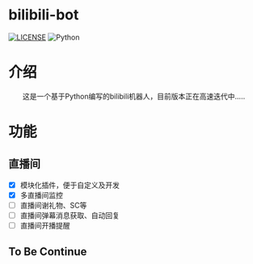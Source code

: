 # bilibili-bot

 [![LICENSE](https://img.shields.io/badge/LICENSE-GPL%20v3-red)](https://github.com/L-Trump/bilibili-bot/tree/master/LICENSE) ![Python](https://img.shields.io/badge/Python-3.x-blue)


# 介绍

　　这是一个基于Python编写的bilibili机器人，目前版本正在高速迭代中.....
  
# 功能

## 直播间

- [x] 模块化插件，便于自定义及开发
- [x] 多直播间监控
- [ ] 直播间谢礼物、SC等
- [ ] 直播间弹幕消息获取、自动回复
- [ ] 直播间开播提醒

## To Be Continue

